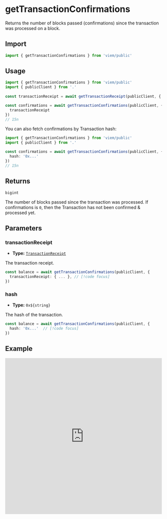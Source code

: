 # getTransactionConfirmations

Returns the number of blocks passed (confirmations) since the transaction was processed on a block.

## Import

```ts
import { getTransactionConfirmations } from 'viem/public'
```

## Usage

```ts
import { getTransactionConfirmations } from 'viem/public'
import { publicClient } from '.'
 
const transactionReceipt = await getTransactionReceipt(publicClient, { hash: '...' })

const confirmations = await getTransactionConfirmations(publicClient, {  // [!code focus:99]
  transactionReceipt
})
// 15n
```

You can also fetch confirmations by Transaction hash:

```ts
import { getTransactionConfirmations } from 'viem/public'
import { publicClient } from '.'

const confirmations = await getTransactionConfirmations(publicClient, {  // [!code focus:99]
  hash: '0x...'
})
// 15n
```

## Returns

`bigint`

The number of blocks passed since the transaction was processed. If confirmations is `0`, then the Transaction has not been confirmed & processed yet.

## Parameters

### transactionReceipt

- **Type:** [`TransactionReceipt`](/docs/glossary/types#TODO)

The transaction receipt.

```ts
const balance = await getTransactionConfirmations(publicClient, {
  transactionReceipt: { ... }, // [!code focus]
})
```

### hash

- **Type:** `0x${string}`

The hash of the transaction.

```ts
const balance = await getTransactionConfirmations(publicClient, {
  hash: '0x...'  // [!code focus]
})
```

## Example

<iframe frameborder="0" width="100%" height="500px" src="https://replit.com/@jxom/getBlockNumber?embed=true"></iframe>